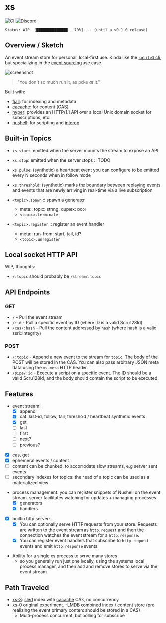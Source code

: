 # xs

[![CI](https://github.com/cablehead/xs/actions/workflows/ci.yml/badge.svg)](https://github.com/cablehead/xs/actions/workflows/ci.yml)
[![Discord](https://img.shields.io/discord/1182364431435436042?logo=discord)](https://discord.com/invite/YNbScHBHrh)

```
Status: WIP  [██████████████.. 70%] ... (until a v0.1.0 release)
```

## Overview / Sketch

An event stream store for personal, local-first use. Kinda like the
[`sqlite3` cli](https://sqlite.org/cli.html), but specializing in the
[event sourcing](https://martinfowler.com/eaaDev/EventSourcing.html) use case.

![screenshot](./docs/screenshot.png)

> "You don't so much run it, as poke _at_ it."

Built with:

- [fjall](https://github.com/fjall-rs/fjall): for indexing and metadata
- [cacache](https://github.com/zkat/cacache-rs): for content (CAS)
- [hyper](https://hyper.rs/guides/1/server/echo/): provides an HTTP/1.1 API over
  a local Unix domain socket for subscriptions, etc.
- [nushell](https://www.nushell.sh): for scripting and
  [interop](https://utopia.rosano.ca/interoperable-visions/)

## Built-in Topics

- `xs.start`: emitted when the server mounts the stream to expose an API
- `xs.stop`: emitted when the server stops :: TODO

- `xs.pulse`: (synthetic) a heartbeat event you can configure to be emitted every
  N seconds when in follow mode

- `xs.threshold`: (synthetic) marks the boundary between
  replaying events and events that are newly arriving in real-time via a live
  subscription

- `<topic>.spawn` :: spawn a generator
    - meta:: topic: string, duplex: bool
    - `<topic>.terminate`

- `<topic>.register` :: register an event handler
    - meta:: run-from: start, tail, id?
    - `<topic>.unregister`

## Local socket HTTP API

WIP, thoughts:

- `/:topic` should probably be `/stream/:topic`

## API Endpoints

### GET

- `/` - Pull the event stream
- `/:id` - Pull a specific event by ID (where ID is a valid Scru128Id)
- `/cas/:hash` - Pull the content addressed by `hash` (where hash is a valid ssri::Integrity)

### POST

- `/:topic` - Append a new event to the stream for `topic`. The body of the POST
  will be stored in the CAS. You can also pass arbitrary JSON meta data using
  the `xs-meta` HTTP header.
- `/pipe/:id` - Execute a script on a specific event. The ID should be a valid Scru128Id,
  and the body should contain the script to be executed.

## Features

- event stream:
  - [x] append
  - [x] cat: last-id, follow, tail, threshold / heartbeat synthetic events
  - [x] get
  - [ ] last
  - [ ] first
  - [ ] next?
  - [ ] previous?
- [x] cas, get
- [x] ephemeral events / content
- [ ] content can be chunked, to accomodate slow streams, e.g server sent events
- [ ] secondary indexes for topics: the head of a topic can be used as a materialized view
- process management: you can register snippets of Nushell on the event stream.
  server facilitates watching for updates + managing processes
    - [x] generators
    - [x] handlers
- [x] builtin http server:
  - [x] You can optionally serve HTTP requests from your store. Requests are
        written to the event stream as `http.request` and then the connection
        watches the event stream for a `http.response`.
  - [x] You can register event handlers that subscribe to `http.request` events
        and emit `http.response` events.
- Ability for a single xs process to serve many stores
    - so you generally run just one locally, using the systems local process
      manager, and then add and remove stores to serve via the event stream

## Path Traveled

- [xs-3](https://github.com/cablehead/xs-3):
  [sled](https://github.com/spacejam/sled) index with
  [cacache](https://github.com/zkat/cacache-rs) CAS, no concurrency
- [xs-0](https://github.com/cablehead/xs-0) original experiment.
  -[LMDB](http://www.lmdb.tech/doc/) combined index / content store (pre
  realizing the event primary content should be stored in a CAS)
  - Multi-process concurrent, but polling for subscribe
